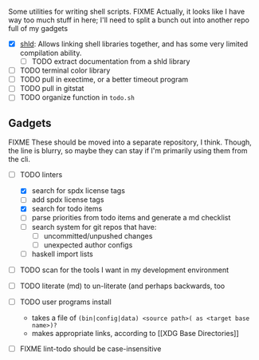 Some utilities for writing shell scripts.
FIXME Actually, it looks like I have way too much stuff in here; I'll need to split a bunch out into another repo full of my gadgets

- [x] [shld](./shld/README.md):
    Allows linking shell libraries together, and has some very limited compilation ability.
    - [ ] TODO extract documentation from a shld library
- [ ] TODO terminal color library
- [ ] TODO pull in exectime, or a better timeout program
- [ ] TODO pull in gitstat
- [ ] TODO organize function in `todo.sh`

## Gadgets
FIXME These should be moved into a separate repository, I think.
Though, the line is blurry, so maybe they can stay if I'm primarily using them from the cli.

- [ ] TODO linters
    - [x] search for spdx license tags
    - [ ] add spdx license tags
    - [x] search for todo items
    - [ ] parse priorities from todo items and generate a md checklist
    - [ ] search system for git repos that have:
        - [ ] uncommitted/unpushed changes
        - [ ] unexpected author configs
    - [ ] haskell import lists
- [ ] TODO scan for the tools I want in my development environment 
- [ ] TODO literate (md) to un-literate (and perhaps backwards, too
- [ ] TODO user programs install
    - takes a file of `(bin|config|data) <source path>( as <target base name>)?`
    - makes appropriate links, according to [[XDG Base Directories]]

- [ ] FIXME lint-todo should be case-insensitive